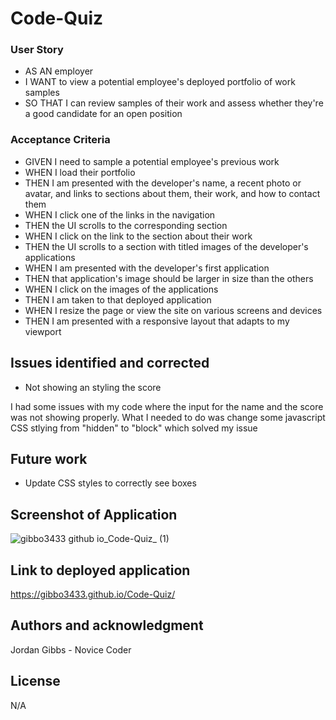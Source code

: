 # Code-Quiz

### User Story

- AS AN employer
- I WANT to view a potential employee's deployed portfolio of work samples
- SO THAT I can review samples of their work and assess whether they're a good candidate for an open position

### Acceptance Criteria

- GIVEN I need to sample a potential employee's previous work
- WHEN I load their portfolio
- THEN I am presented with the developer's name, a recent photo or avatar, and links to sections about them, their work, and how to contact them
- WHEN I click one of the links in the navigation
- THEN the UI scrolls to the corresponding section
- WHEN I click on the link to the section about their work
- THEN the UI scrolls to a section with titled images of the developer's applications
- WHEN I am presented with the developer's first application
- THEN that application's image should be larger in size than the others
- WHEN I click on the images of the applications
- THEN I am taken to that deployed application
- WHEN I resize the page or view the site on various screens and devices
- THEN I am presented with a responsive layout that adapts to my viewport

## Issues identified and corrected

- Not showing an styling the score

I had some issues with my code where the input for the name and the score was not showing properly. What I needed to do was change some javascript CSS stlying from "hidden" to "block" which solved my issue

## Future work

- Update CSS styles to correctly see boxes 

## Screenshot of Application

![gibbo3433 github io_Code-Quiz_ (1)](https://user-images.githubusercontent.com/113479774/223000353-6fc5cd77-6136-42f0-a081-3a4ec1548f4a.png)

## Link to deployed application

https://gibbo3433.github.io/Code-Quiz/

## Authors and acknowledgment

Jordan Gibbs - Novice Coder

## License
N/A
